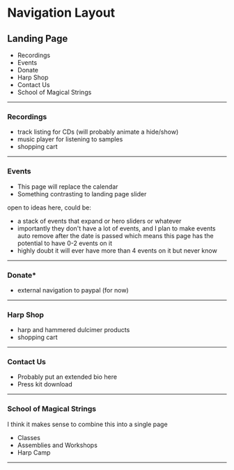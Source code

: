 # Navigation Layout

## Landing Page
  * Recordings
  * Events
  * Donate
  * Harp Shop
  * Contact Us
  * School of Magical Strings
---
### Recordings
  * track listing for CDs (will probably animate a hide/show)
  * music player for listening to samples
  * shopping cart
---
### Events
  * This page will replace the calendar
  * Something contrasting to landing page slider

open to ideas here, could be:  
  * a stack of events that expand or hero sliders or whatever
  * importantly they don't have a lot of events, and I plan to make
    events auto remove after the date is passed which means this page 
    has the potential to have 0-2 events on it
  * highly doubt it will ever have more than 4 events on it but never know
---
### Donate*
  * external navigation to paypal (for now)
---
### Harp Shop
  * harp and hammered dulcimer products
  * shopping cart
---
### Contact Us
  * Probably put an extended bio here  
  * Press kit download
---
### School of Magical Strings
I think it makes sense to combine this into a single page  
  * Classes
  * Assemblies and Workshops
  * Harp Camp
---

